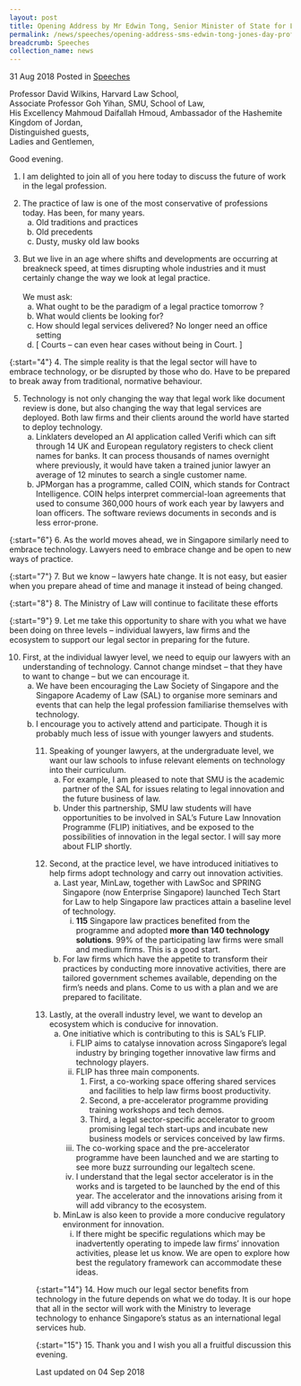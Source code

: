 ```yaml
---
layout: post
title: Opening Address by Mr Edwin Tong, Senior Minister of State for Law & Health, at the Jones Day Professorship of Commercial Law Lecture
permalink: /news/speeches/opening-address-sms-edwin-tong-jones-day-professorship-commercial-law-lecture
breadcrumb: Speeches
collection_name: news
---
```


31 Aug 2018 Posted in [Speeches](/news/speeches)

Professor David Wilkins, Harvard Law School,  
Associate Professor Goh Yihan, SMU, School of Law,  
His Excellency Mahmoud Daifallah Hmoud, Ambassador of the Hashemite Kingdom of Jordan,  
Distinguished guests,  
Ladies and Gentlemen,  

Good evening.


1. I am delighted to join all of you here today to discuss the future of work in the legal profession.

<ol start="2">
<li>The practice of law is one of the most conservative of professions today. Has been, for many years.
<ol style="list-style-type: lower-alpha;">
<li>Old traditions and practices</li>
<li>Old precedents</li>
<li>Dusty, musky old law books</li>
</ol>
</li>
</ol>
<ol start="3">
<li>But we live in an age where shifts and developments are occurring at breakneck speed, at times disrupting whole industries and it must certainly change the way we look at legal practice. <br /> <br /> We must ask:
<ol style="list-style-type: lower-alpha;">
<li>What ought to be the paradigm of a legal practice tomorrow ?</li>
<li>What would clients be looking for?</li>
<li>How should legal services delivered? No longer need an office setting</li>
<li>[ Courts &ndash; can even hear cases without being in Court. ]</li>
</ol>
</li>
</ol>

{:start="4"}
4. The simple reality is that the legal sector will have to embrace technology, or be disrupted by those who do.  Have to be prepared to break away from traditional, normative behaviour.

<ol start="5">
<li>Technology is not only changing the way that legal work like document review is done, but also changing the way that legal services are deployed. Both law firms and their clients around the world have started to deploy technology.

<ol style="list-style-type: lower-alpha">
<li>Linklaters developed an AI application called Verifi which can sift through 14 UK and European regulatory registers to check client names for banks. It can process thousands of names overnight where previously, it would have taken a trained junior lawyer an average of 12 minutes to search a single customer name.  </li>
<li> JPMorgan has a programme, called COIN, which stands for Contract Intelligence. COIN helps interpret commercial-loan agreements that used to consume 360,000 hours of work each year by lawyers and loan officers. The software reviews documents in seconds and is less error-prone.</li>
</ol>

</li>
</ol>


{:start="6"}
6. As the world moves ahead, we in Singapore similarly need to embrace technology. Lawyers need to embrace change and be open to new ways of practice.

 
{:start="7"}
7. But we know – lawyers hate change.  It is not easy, but easier when you prepare ahead of time and manage it instead of being changed.

 
{:start="8"}
8. The Ministry of Law will continue to facilitate these efforts  

 
{:start="9"}
9. Let me take this opportunity to share with you what we have been doing on three levels – individual lawyers, law firms and the ecosystem to support our legal sector in preparing for the future.


<ol start="10">
<li> First, at the individual lawyer level, we need to equip our lawyers with an understanding of technology.  Cannot change mindset – that they have to want to change – but we can encourage it.

<ol style="list-style-type: lower-alpha">

<li>We have been encouraging the Law Society of Singapore and the Singapore Academy of Law (SAL) to organise more seminars and events that can help the legal profession familiarise themselves with technology.</li>

<li>I encourage you to actively attend and participate.  Though it is probably much less of issue with younger lawyers and students. </li>   


</ol>

</li>

<ol>

<ol start="11">
<li>Speaking of younger lawyers, at the undergraduate level, we want our law schools to infuse relevant elements on technology into their curriculum.
<ol style="list-style-type: lower-alpha">

<li>For example, I am pleased to note that SMU is the academic partner of the SAL for issues relating to legal innovation and the future business of law.</li>

<li>Under this partnership, SMU law students will have opportunities to be involved in SAL’s Future Law Innovation Programme (FLIP) initiatives, and be exposed to the possibilities of innovation in the legal sector. I will say more about FLIP shortly. </li>   

</ol>

</li>
</ol>

<ol start="12">
<li>Second, at the practice level, we have introduced initiatives to help firms adopt technology and carry out innovation activities.
<ol style="list-style-type: lower-alpha;">
<li>Last year, MinLaw, together with LawSoc and SPRING Singapore (now Enterprise Singapore) launched Tech Start for Law to help Singapore law practices attain a baseline level of technology.
<ol style="list-style-type: lower-roman;">
<li><strong>115</strong> Singapore law practices benefited from the programme and adopted <strong>more than 140 technology solutions</strong>. 99% of the participating law firms were small and medium firms. This is a good start.</li>
</ol>
</li>
<li>For law firms which have the appetite to transform their practices by conducting more innovative activities, there are tailored government schemes available, depending on the firm&rsquo;s needs and plans. Come to us with a plan and we are prepared to facilitate.</li>
</ol>
</li>
</ol>
<ol start="13">
<li>Lastly, at the overall industry level, we want to develop an ecosystem which is conducive for innovation.
<ol style="list-style-type: lower-alpha;">
<li>One initiative which is contributing to this is SAL&rsquo;s FLIP.
<ol style="list-style-type: lower-roman;">
<li>FLIP aims to catalyse innovation across Singapore&rsquo;s legal industry by bringing together innovative law firms and technology players.</li>
<li>FLIP has three main components.
<ol>
<li>First, a co-working space offering shared services and facilities to help law firms boost productivity.</li>
<li>Second, a pre-accelerator programme providing training workshops and tech demos.</li>
<li>Third, a legal sector-specific accelerator to groom promising legal tech start-ups and incubate new business models or services conceived by law firms.</li>
</ol>
</li>
<li>The co-working space and the pre-accelerator programme have been launched and we are starting to see more buzz surrounding our legaltech scene.</li>
<li>I understand that the legal sector accelerator is in the works and is targeted to be launched by the end of this year. The accelerator and the innovations arising from it will add vibrancy to the ecosystem.</li>
</ol>
</li>
<li>MinLaw is also keen to provide a more conducive regulatory environment for innovation.
<ol style="list-style-type: lower-roman;">
<li>If there might be specific regulations which may be inadvertently operating to impede law firms&rsquo; innovation activities, please let us know. We are open to explore how best the regulatory framework can accommodate these ideas.</li>
</ol>
</li>
</ol>
</li>
</ol>


{:start="14"}
14. How much our legal sector benefits from technology in the future depends on what we do today. It is our hope that all in the sector will work with the Ministry to leverage technology to enhance Singapore’s status as an international legal services hub.


{:start="15"}
15. Thank you and I wish you all a fruitful discussion this evening. 



<p class="right-side-updated">Last updated on 04 Sep 2018</p>

